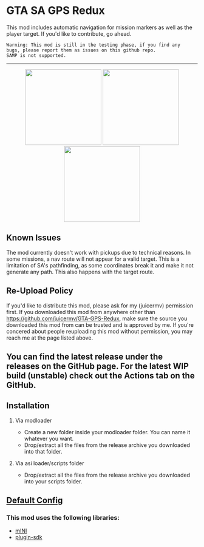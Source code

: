 # GTA SA GPS Redux

This mod includes automatic navigation for mission markers as well as the player target.
If you'd like to contribute, go ahead.

    Warning: This mod is still in the testing phase, if you find any 
    bugs, please report them as issues on this github repo.
    SAMP is not supported.
---

<div align='center'>
<img height="200" src='https://github.com/juicermv/GTA-GPS-Redux/assets/34755463/879efcd9-6d7b-43b6-8198-3452756ac9a2'>
<img height="200" src='https://github.com/juicermv/GTA-GPS-Redux/assets/34755463/39e3170a-8aea-4666-aabc-430f925c1684'>
<img height="200" src='https://github.com/juicermv/GTA-GPS-Redux/assets/34755463/dc40c010-6e32-4ba0-b669-b128618bbd5e'>
</div>

## Known Issues
The mod currently doesn't work with pickups due to technical reasons.
In some missions, a nav route will not appear for a valid target. 
This is a limitation of SA's pathfinding, as some coordinates break it and make it not generate any path. This also happens with the target route.

## Re-Upload Policy
If you'd like to distribute this mod, please ask for my (juicermv) permission first. 
If you downloaded this mod from anywhere other than https://github.com/juicermv/GTA-GPS-Redux,
make sure the source you downloaded this mod from can be trusted and is approved by me. If you're concered about people reuploading this mod without permission, you may reach me at the page listed above.

## You can find the latest release under the releases on the GitHub page. For the latest WIP build (unstable) check out the Actions tab on the GitHub.

## Installation


1. Via modloader
    - Create a new folder inside your modloader folder. You can name it whatever you want.
    - Drop/extract all the files from the release archive you downloaded into that folder.

2. Via asi loader/scripts folder
    - Drop/extract all the files from the release archive you downloaded into your scripts folder.

## [Default Config](GPSLine/SA.GPS.CONF.ini)
### This mod uses the following libraries:
* [mINI](https://github.com/metayeti/mINI)
* [plugin-sdk](https://github.com/DK22Pac/plugin-sdk)
